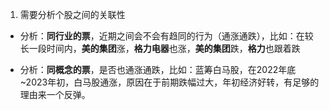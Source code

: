 1. 需要分析个股之间的关联性
- 分析：**同行业的票**，近期之间会不会有趋同的行为（通涨通跌），比如：在较长一段时间内，**美的集团**涨，**格力电器**也涨，**美的集团**跌，**格力**也跟着跌

- 分析：**同概念的票**，是否也通涨通跌，比如：蓝筹白马股，在2022年底~2023年初，白马股通涨，原因在于前期跌幅过大，年初经济好转，有足够的理由来一个反弹。